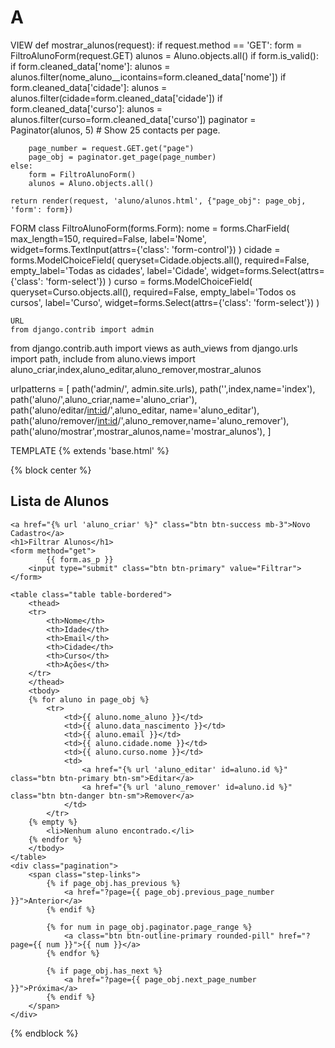 # A
VIEW
def mostrar_alunos(request):
    if request.method == 'GET':
        form = FiltroAlunoForm(request.GET)
        alunos = Aluno.objects.all()
        if form.is_valid():
            if form.cleaned_data['nome']:
                alunos = alunos.filter(nome_aluno__icontains=form.cleaned_data['nome'])
            if form.cleaned_data['cidade']:
                alunos = alunos.filter(cidade=form.cleaned_data['cidade'])
            if form.cleaned_data['curso']:
                alunos = alunos.filter(curso=form.cleaned_data['curso'])
        paginator = Paginator(alunos, 5)  # Show 25 contacts per page.

        page_number = request.GET.get("page")
        page_obj = paginator.get_page(page_number)
    else:
        form = FiltroAlunoForm()
        alunos = Aluno.objects.all()

    return render(request, 'aluno/alunos.html', {"page_obj": page_obj, 'form': form})

FORM
    class FiltroAlunoForm(forms.Form):
    nome = forms.CharField(
        max_length=150,
        required=False,
        label='Nome',
        widget=forms.TextInput(attrs={'class': 'form-control'})
    )
    cidade = forms.ModelChoiceField(
        queryset=Cidade.objects.all(),
        required=False,
        empty_label='Todas as cidades',
        label='Cidade',
        widget=forms.Select(attrs={'class': 'form-select'})
    )
    curso = forms.ModelChoiceField(
        queryset=Curso.objects.all(),
        required=False,
        empty_label='Todos os cursos',
        label='Curso',
        widget=forms.Select(attrs={'class': 'form-select'})
    )


    URL 
    from django.contrib import admin
from django.contrib.auth import views as auth_views
from django.urls import path, include
from aluno.views import aluno_criar,index,aluno_editar,aluno_remover,mostrar_alunos

urlpatterns = [
    path('admin/', admin.site.urls),
    path('',index,name='index'),
    path('aluno/',aluno_criar,name='aluno_criar'),
    path('aluno/editar/<int:id>/',aluno_editar, name='aluno_editar'),
    path('aluno/remover/<int:id>/',aluno_remover,name='aluno_remover'),
    path('aluno/mostrar',mostrar_alunos,name='mostrar_alunos'),
]

TEMPLATE
{% extends 'base.html' %}

{% block center %}
    <h2> Lista de Alunos</h2>

    <a href="{% url 'aluno_criar' %}" class="btn btn-success mb-3">Novo Cadastro</a>
    <h1>Filtrar Alunos</h1>
    <form method="get">
            {{ form.as_p }}
        <input type="submit" class="btn btn-primary" value="Filtrar">
    </form>

    <table class="table table-bordered">
        <thead>
        <tr>
            <th>Nome</th>
            <th>Idade</th>
            <th>Email</th>
            <th>Cidade</th>
            <th>Curso</th>
            <th>Ações</th>
        </tr>
        </thead>
        <tbody>
        {% for aluno in page_obj %}
            <tr>
                <td>{{ aluno.nome_aluno }}</td>
                <td>{{ aluno.data_nascimento }}</td>
                <td>{{ aluno.email }}</td>
                <td>{{ aluno.cidade.nome }}</td>
                <td>{{ aluno.curso.nome }}</td>
                <td>
                    <a href="{% url 'aluno_editar' id=aluno.id %}" class="btn btn-primary btn-sm">Editar</a>
                    <a href="{% url 'aluno_remover' id=aluno.id %}" class="btn btn-danger btn-sm">Remover</a>
                </td>
            </tr>
        {% empty %}
            <li>Nenhum aluno encontrado.</li>
        {% endfor %}
        </tbody>
    </table>
    <div class="pagination">
        <span class="step-links">
            {% if page_obj.has_previous %}
                <a href="?page={{ page_obj.previous_page_number }}">Anterior</a>
            {% endif %}
    
            {% for num in page_obj.paginator.page_range %}
                <a class="btn btn-outline-primary rounded-pill" href="?page={{ num }}">{{ num }}</a>
            {% endfor %}
    
            {% if page_obj.has_next %}
                <a href="?page={{ page_obj.next_page_number }}">Próxima</a>
            {% endif %}
        </span>
    </div>


{% endblock %}
